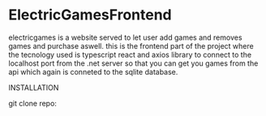# ElectricGamesFrontend
electricgames is a website served to let user add games and removes games and purchase aswell. this is the frontend part of the project where the tecnology used is typescript react and axios library to connect to the localhost port from the .net server so that you can get you games from the api which again is conneted to the sqlite database.

INSTALLATION

git clone repo: 
